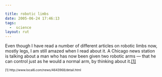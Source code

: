 ```yaml
---

title: robotic limbs
date: 2005-06-24 17:46:13
tags:
  -  science
layout: rut
---
```


<p>Even though I have read a number of different articles on robotic limbs now, mostly legs, I am still amazed when I read about it.  A Chicago news station is talking about a man who has now been given two robotic arms &mdash; that he can control just as he would a normal arm, by thinking about it.<a href="http://www.local6.com/news/4643968/detail.html">[1]</a></p>  <font size="-2"> [1] http://www.local6.com/news/4643968/detail.html </font>

